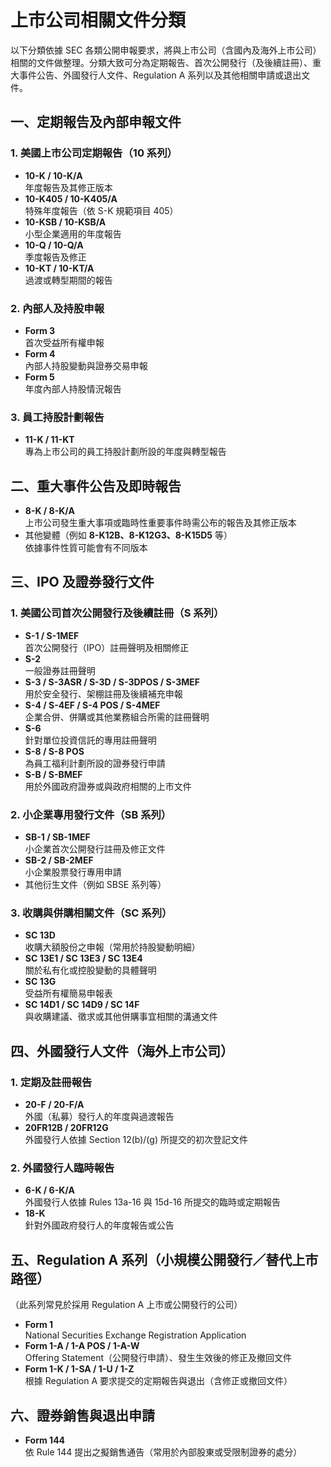 # 上市公司相關文件分類

以下分類依據 SEC 各類公開申報要求，將與上市公司（含國內及海外上市公司）相關的文件做整理。分類大致可分為定期報告、首次公開發行（及後續註冊）、重大事件公告、外國發行人文件、Regulation A 系列以及其他相關申請或退出文件。

## 一、定期報告及內部申報文件

### 1. 美國上市公司定期報告（10 系列）
- **10-K / 10-K/A**  
  年度報告及其修正版本  
- **10-K405 / 10-K405/A**  
  特殊年度報告（依 S-K 規範項目 405）  
- **10-KSB / 10-KSB/A**  
  小型企業適用的年度報告  
- **10-Q / 10-Q/A**  
  季度報告及修正  
- **10-KT / 10-KT/A**  
  過渡或轉型期間的報告  

### 2. 內部人及持股申報
- **Form 3**  
  首次受益所有權申報  
- **Form 4**  
  內部人持股變動與證券交易申報  
- **Form 5**  
  年度內部人持股情況報告  

### 3. 員工持股計劃報告
- **11-K / 11-KT**  
  專為上市公司的員工持股計劃所設的年度與轉型報告

## 二、重大事件公告及即時報告

- **8-K / 8-K/A**  
  上市公司發生重大事項或臨時性重要事件時需公布的報告及其修正版本  
- 其他變體（例如 **8-K12B、8-K12G3、8-K15D5** 等）  
  依據事件性質可能會有不同版本

## 三、IPO 及證券發行文件

### 1. 美國公司首次公開發行及後續註冊（S 系列）
- **S-1 / S-1MEF**  
  首次公開發行（IPO）註冊聲明及相關修正  
- **S-2**  
  一般證券註冊聲明  
- **S-3 / S-3ASR / S-3D / S-3DPOS / S-3MEF**  
  用於安全發行、架棚註冊及後續補充申報  
- **S-4 / S-4EF / S-4 POS / S-4MEF**  
  企業合併、併購或其他業務組合所需的註冊聲明  
- **S-6**  
  針對單位投資信託的專用註冊聲明  
- **S-8 / S-8 POS**  
  為員工福利計劃所設的證券發行申請  
- **S-B / S-BMEF**  
  用於外國政府證券或與政府相關的上市文件

### 2. 小企業專用發行文件（SB 系列）
- **SB-1 / SB-1MEF**  
  小企業首次公開發行註冊及修正文件  
- **SB-2 / SB-2MEF**  
  小企業股票發行專用申請  
- 其他衍生文件（例如 SBSE 系列等）

### 3. 收購與併購相關文件（SC 系列）
- **SC 13D**  
  收購大額股份之申報（常用於持股變動明細）  
- **SC 13E1 / SC 13E3 / SC 13E4**  
  關於私有化或控股變動的具體聲明  
- **SC 13G**  
  受益所有權簡易申報表  
- **SC 14D1 / SC 14D9 / SC 14F**  
  與收購建議、徵求或其他併購事宜相關的溝通文件

## 四、外國發行人文件（海外上市公司）

### 1. 定期及註冊報告
- **20-F / 20-F/A**  
  外國（私募）發行人的年度與過渡報告  
- **20FR12B / 20FR12G**  
  外國發行人依據 Section 12(b)/(g) 所提交的初次登記文件

### 2. 外國發行人臨時報告
- **6-K / 6-K/A**  
  外國發行人依據 Rules 13a-16 與 15d-16 所提交的臨時或定期報告  
- **18-K**  
  針對外國政府發行人的年度報告或公告

## 五、Regulation A 系列（小規模公開發行／替代上市路徑）
（此系列常見於採用 Regulation A 上市或公開發行的公司）
- **Form 1**  
  National Securities Exchange Registration Application  
- **Form 1-A / 1-A POS / 1-A-W**  
  Offering Statement（公開發行申請）、發生生效後的修正及撤回文件  
- **Form 1-K / 1-SA / 1-U / 1-Z**  
  根據 Regulation A 要求提交的定期報告與退出（含修正或撤回文件）

## 六、證券銷售與退出申請
- **Form 144**  
  依 Rule 144 提出之擬銷售通告（常用於內部股東或受限制證券的處分）
